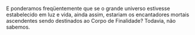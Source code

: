 ﻿E ponderamos freqüentemente que se o grande universo estivesse estabelecido em luz e vida, ainda assim, estariam os encantadores mortais ascendentes sendo destinados ao Corpo de Finalidade? Todavia, não sabemos.